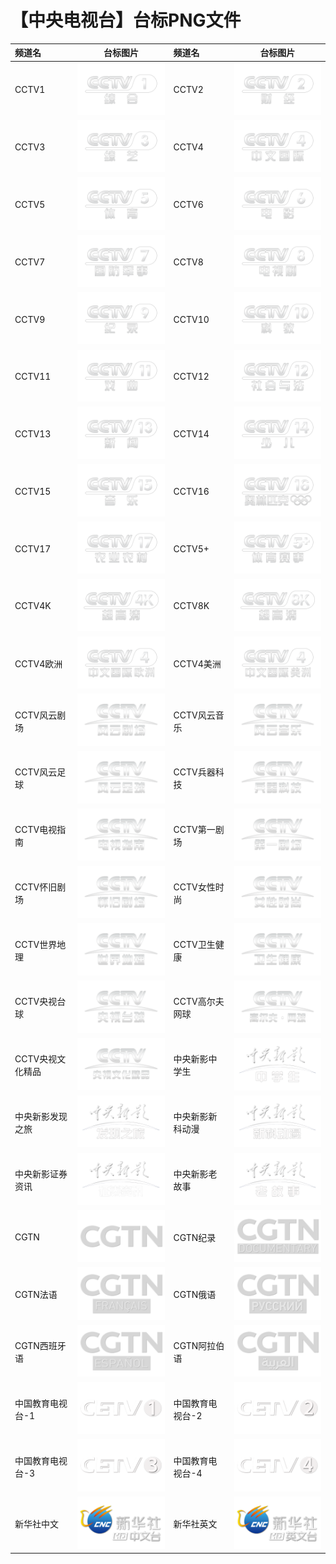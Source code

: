 # 【中央电视台】台标PNG文件
|频道名|台标图片|频道名|台标图片|
|:---|:---:|:---|:---:|
|CCTV1|<img src="https://raw.githubusercontent.com/liuyilong80880/tvlog/main/img/CCTV1.png">|CCTV2|<img src="https://raw.githubusercontent.com/liuyilong80880/tvlog/main/img/CCTV2.png">|
|CCTV3|<img src="https://raw.githubusercontent.com/liuyilong80880/tvlog/main/img/CCTV3.png">|CCTV4|<img src="https://raw.githubusercontent.com/liuyilong80880/tvlog/main/img/CCTV4.png">|
|CCTV5|<img src="https://raw.githubusercontent.com/liuyilong80880/tvlog/main/img/CCTV5.png">|CCTV6|<img src="https://raw.githubusercontent.com/liuyilong80880/tvlog/main/img/CCTV6.png">|
|CCTV7|<img src="https://raw.githubusercontent.com/liuyilong80880/tvlog/main/img/CCTV7.png">|CCTV8|<img src="https://raw.githubusercontent.com/liuyilong80880/tvlog/main/img/CCTV8.png">|
|CCTV9|<img src="https://raw.githubusercontent.com/liuyilong80880/tvlog/main/img/CCTV9.png">|CCTV10|<img src="https://raw.githubusercontent.com/liuyilong80880/tvlog/main/img/CCTV10.png">|
|CCTV11|<img src="https://raw.githubusercontent.com/liuyilong80880/tvlog/main/img/CCTV11.png">|CCTV12|<img src="https://raw.githubusercontent.com/liuyilong80880/tvlog/main/img/CCTV12.png">|
|CCTV13|<img src="https://raw.githubusercontent.com/liuyilong80880/tvlog/main/img/CCTV13.png">|CCTV14|<img src="https://raw.githubusercontent.com/liuyilong80880/tvlog/main/img/CCTV14.png">|
|CCTV15|<img src="https://raw.githubusercontent.com/liuyilong80880/tvlog/main/img/CCTV15.png">|CCTV16|<img src="https://raw.githubusercontent.com/liuyilong80880/tvlog/main/img/CCTV16.png">|
|CCTV17|<img src="https://raw.githubusercontent.com/liuyilong80880/tvlog/main/img/CCTV17.png">|CCTV5+|<img src="https://raw.githubusercontent.com/liuyilong80880/tvlog/main/img/CCTV5plus.png">|
|CCTV4K|<img src="https://raw.githubusercontent.com/liuyilong80880/tvlog/main/img/CCTV4K.png">|CCTV8K|<img src="https://raw.githubusercontent.com/liuyilong80880/tvlog/main/img/CCTV8K.png">|
|CCTV4欧洲|<img src="https://raw.githubusercontent.com/liuyilong80880/tvlog/main/img/CCTV4oz.png">|CCTV4美洲|<img src="https://raw.githubusercontent.com/liuyilong80880/tvlog/main/img/CCTV4mz.png">|
|CCTV风云剧场|<img src="https://raw.githubusercontent.com/liuyilong80880/tvlog/main/img/CCTVfyjc.png">|CCTV风云音乐|<img src="https://raw.githubusercontent.com/liuyilong80880/tvlog/main/img/CCTVfyyy.png">|
|CCTV风云足球|<img src="https://raw.githubusercontent.com/liuyilong80880/tvlog/main/img/CCTVfyzq.png">|CCTV兵器科技|<img src="https://raw.githubusercontent.com/liuyilong80880/tvlog/main/img/CCTVbqkj.png">|
|CCTV电视指南|<img src="https://raw.githubusercontent.com/liuyilong80880/tvlog/main/img/CCTVdszn.png">|CCTV第一剧场|<img src="https://raw.githubusercontent.com/liuyilong80880/tvlog/main/img/CCTVdyjc.png">|
|CCTV怀旧剧场|<img src="https://raw.githubusercontent.com/liuyilong80880/tvlog/main/img/CCTVhjjc.png">|CCTV女性时尚|<img src="https://raw.githubusercontent.com/liuyilong80880/tvlog/main/img/CCTVnxss.png">|
|CCTV世界地理|<img src="https://raw.githubusercontent.com/liuyilong80880/tvlog/main/img/CCTVsjdl.png">|CCTV卫生健康|<img src="https://raw.githubusercontent.com/liuyilong80880/tvlog/main/img/CCTVwsjk.png">|
|CCTV央视台球|<img src="https://raw.githubusercontent.com/liuyilong80880/tvlog/main/img/CCTVystq.png">|CCTV高尔夫网球|<img src="https://raw.githubusercontent.com/liuyilong80880/tvlog/main/img/CCTVgefwq.png">|
|CCTV央视文化精品|<img src="https://raw.githubusercontent.com/liuyilong80880/tvlog/main/img/CCTVyswhjp.png">|中央新影中学生|<img src="https://raw.githubusercontent.com/liuyilong80880/tvlog/main/img/CNDzxs.png">|
|中央新影发现之旅|<img src="https://raw.githubusercontent.com/liuyilong80880/tvlog/main/img/CNDfxzl.png">|中央新影新科动漫|<img src="https://raw.githubusercontent.com/liuyilong80880/tvlog/main/img/CNDxkdm.png">|
|中央新影证券资讯|<img src="https://raw.githubusercontent.com/liuyilong80880/tvlog/main/img/CNDzqzx.png">|中央新影老故事|<img src="https://raw.githubusercontent.com/liuyilong80880/tvlog/main/img/CNDlgs.png">|
|CGTN|<img src="https://raw.githubusercontent.com/liuyilong80880/tvlog/main/img/CGTN.png">|CGTN纪录|<img src="https://raw.githubusercontent.com/liuyilong80880/tvlog/main/img/CGTNjilu.png">|
|CGTN法语|<img src="https://raw.githubusercontent.com/liuyilong80880/tvlog/main/img/CGTNfy.png">|CGTN俄语|<img src="https://raw.githubusercontent.com/liuyilong80880/tvlog/main/img/CGTNey.png">|
|CGTN西班牙语|<img src="https://raw.githubusercontent.com/liuyilong80880/tvlog/main/img/CGTNxbyy.png">|CGTN阿拉伯语|<img src="https://raw.githubusercontent.com/liuyilong80880/tvlog/main/img/CGTNalby.png">|
|中国教育电视台-1|<img src="https://raw.githubusercontent.com/liuyilong80880/tvlog/main/img/CETV1.png">|中国教育电视台-2|<img src="https://raw.githubusercontent.com/liuyilong80880/tvlog/main/img/CETV2.png">|
|中国教育电视台-3|<img src="https://raw.githubusercontent.com/liuyilong80880/tvlog/main/img/CETV3.png">|中国教育电视台-4|<img src="https://raw.githubusercontent.com/liuyilong80880/tvlog/main/img/CETV4.png">|
|新华社中文|<img src="https://raw.githubusercontent.com/liuyilong80880/tvlog/main/img/CNCCN.png">|新华社英文|<img src="https://raw.githubusercontent.com/liuyilong80880/tvlog/main/img/CNCEN.png">|

